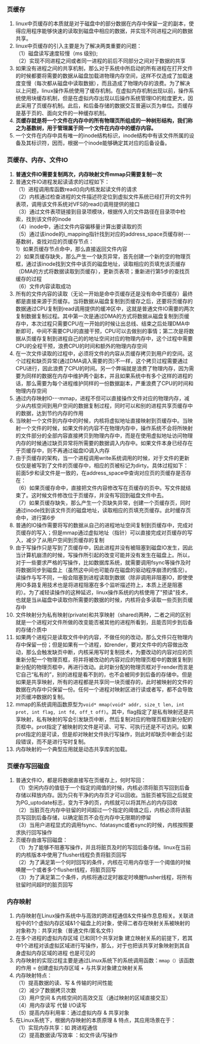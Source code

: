 ### 页缓存
1. linux中页缓存的本质就是对于磁盘中的部分数据在内存中保留一定的副本，使得应用程序能够快速的读取到磁盘中相应的数据，并实现不同进程之间的数据共享。
2. linux中页缓存的引入主要是为了解决两类重要的问题：  
（1）磁盘读写速度较慢（ms 级别);  
（2）实现不同进程之间或者同一进程的前后不同部分之间对于数据的共享
3. 如果没有进程之间的共享机制，那么对于系统中所启动的所有进程在打开文件的时候都要将需要的数据从磁盘加载进物理内存空间，这样不仅造成了加载速度变慢（每次都从磁盘中读取数据），而且造成了物理内存的浪费。为了解决以上问题，linux操作系统使用了缓存机制。在虚拟内存机制出现以前，操作系统使用块缓存机制，但是在虚拟内存出现以后操作系统管理IO的粒度更大，因此采用了页缓存机制。此后，和后备存储的数据交互普遍以页为单位。页缓存是基于页的、面向文件的一种缓存机制。
4. **页缓存就是将一个文件在内存中的所有物理页所组成的一种树形结构，我们称之为基数树，用于管理属于同一个文件在内存中的缓存内容。**
5. 一个文件在内存中具有唯一的inode结构标识，inode结构中有该文件所属的设备及其标识符，因而，根据一个inode能够确定其对应的后备设备。

### 页缓存、内存、文件IO
1. **普通文件IO需要复制两次，内存映射文件mmap只需要复制一次**
2. 普通文件IO进程发起读请求的过程如下：  
（1）进程调用库函数read()向内核发起读文件的请求  
（2）内核通过检查进程的文件描述符定位到虚拟文件系统已经打开的文件列表项，调用该文件系统对VFS的read()调用提供的接口  
（3）通过文件表项链接到目录项模块，根据传入的文件路径在目录项中检索，找到该文件的inode  
（4）inode中，通过文件内容偏移量计算出要读取的页  
（5）通过该inode的i_mapping指针找到对应的address_space页缓存树---基数树，查找对应的页缓存节点：  
1）如果页缓存节点命中，那么直接返回文件内容  
2）如果页缓存缺失，那么产生一个缺页异常，首先创建一个新的空的物理页框，通过该inode找到文件中该页的磁盘地址，读取相应的页填充该页缓存（DMA的方式将数据读取到页缓存），更新页表项；重新进行第5步的查找页缓存的过程  
（6）文件内容读取成功
3. 所有的文件内容的读取（无论一开始是命中页缓存还是没有命中页缓存）最终都是直接来源于页缓存。当将数据从磁盘复制到页缓存之后，还要将页缓存的数据通过CPU复制到read调用提供的缓冲区中，这就是普通文件IO需要的两次复制数据复制过程。其中第一次是通过DMA的方式将数据从磁盘复制到页缓存中，本次过程只需要CPU在一开始的时候让出总线、结束之后处理DMA中断即可，中间不需要CPU的直接干预，CPU可以去做别的事情；第二次是将数据从页缓存复制到进程自己的的地址空间对应的物理内存中，这个过程中需要CPU的全程干预，浪费CPU的时间和额外的物理内存空间
4. 在一次文件读取的过程中，必须将文件的内容从页缓存拷贝到用户的空间。这个过程和缺页异常(通过DMA调入需要的页)不一样，这个拷贝过程需要通过CPU进行，因此浪费了CPU的时间。另一个弊端就是浪费了物理内存，因为需要为同样的数据在内存中维护两个副本，并且如果系统中有多个这样的进程的话，那么需要为每个进程维护同样的一份数据副本，严重浪费了CPU的时间和物理内存空间
5. 通过内存映射IO---mmap，进程不但可以直接操作文件对应的物理内存，减少从内核空间到用户空间的数据复制过程，同时可以和别的进程共享页缓存中的数据，达到节约内存的作用
6. 当映射一个文件到内存中的时候，内核将虚拟地址直接映射到页缓存中。当映射一个文件的时候，如果文件的内容不在物理内存中，操作系统不会将所映射的文件部分的全部内容直接拷贝到物理内存中，而是在使用虚拟地址访问物理内存的时候通过缺页异常将所需要的数据调入内存中。如果文件本身已经存在于页缓存中，则不再通过磁盘IO调入内存
7. 由于页缓存的架构，当一个进程调用write系统调用的时候，对于文件的更新仅仅是被写到了文件的页缓存中，相应的页被标记为dirty。具体过程如下：  
前面5步和读文件是一致的，在address_space中查询对应页的页缓存是否存在：  
（6）如果页缓存命中，直接把文件内容修改写在页缓存的页中。写文件就结束了。这时候文件修改位于页缓存，并没有写回到磁盘文件中去。  
（7）如果页缓存缺失，那么产生一个页缺失异常，创建一个页缓存页，同时通过inode找到该文件页的磁盘地址，读取相应的页填充页缓存。此时缓存页命中，进行第6步
8. 普通的IO操作需要将写的数据从自己的进程地址空间复制到页缓存中，完成对页缓存的写入；但是mmap通过虚拟地址（指针）可以直接完成对页缓存的写入，减少了从用户空间到页缓存的复制
9. 由于写操作只是写到了页缓存中，因此进程并没有被阻塞到磁盘IO发生，因此当计算机崩溃的时候，写操作所引起的改变可能并没有发生在磁盘上。所以，对于一些要求严格的写操作，比如数据库系统，就需要调用fsync等操作及时将数据同步到磁盘上（虽然这中间也可能存在磁盘的驱动程序崩溃的情况）。读操作与写不同，一般会阻塞到进程读取到数据（除非调用非阻塞IO，即使使用IO多路复用技术也是将进程阻塞在多个监听描述符上，本质上还是阻塞的）。为了减轻读操作的这种延迟，linux操作系统的内核使用了"预读"技术，也就是当从磁盘中读取你所需要的数据的时候，内核将会多读取一些页到页缓存中
10. 文件映射分为私有映射(private)和共享映射（shared)两种，二者之间的区别就是一个进程对文件所做的改变能否被其他的进程所看到，且能否同步到后备的存储介质中
11. 如果两个进程只是读取文件中的内容，不做任何的改动，那么文件只在物理内存中保留一份；但是如果有一个进程，如render，要对文件中的内容做出改动，那么会触发缺页中断，内核采用写时复制技术，为要改动的内容对应的页重新分配一个物理页框，将并将被改动的内容对应的物理页框中的数据复制到新分配的物理页框中，再进行改动。此时新分配的物理页框对于render而言是它自己“私有的”，别的进程是看不到的，也不会被同步到后备的存储中。但是如果是共享映射，所有的进程都是共享同一块页缓存的，此时被映射的文件的数据在内存中只保留一份。任何一个进程对映射区进行读或者写，都不会导致对页缓冲数据的复制。
12. mmap的系统调用函数原型为`void* mmap(void* addr, size_t len, int prot, int flag, int fd, off_t off)`。其中，flag指定了是私有映射还是共享映射，私有映射的写会引发缺页中断，然后复制对应的物理页框到新分配的页框中。prot指定了被映射的文件是可读、可写、可执行还是不可访问。如果prot指定的是可读，但是却对映射文件执行写操作，则此时却缺页中断会引起段错误，而不是进行写时复制。
13. 内存映射的一个典型应用就是动态共享库的加载。

### 页缓存写回磁盘
1. 普通文件IO，都是将数据直接写在页缓存上，何时写回：  
（1）空闲内存的值低于一个指定的阈值的时候，内核必须将脏页写回到后备存储以释放内存。因为只有干净的内存页才可以回收。当脏页被写回之后就变为PG_uptodate标志，变为干净的页，内核就可以将其所占的内存回收  
（2）当脏页在内存中驻留的时间超过一个指定的阈值之后，内核必须将该脏页写回到后备存储，以确定脏页不会在内存中无限期的停留  
（3）当用户进程显式的调用fsync、fdatasync或者sync的时候，内核按照要求执行回写操作  
2. 页缓存由谁写回磁盘：  
（1）为了能够不阻塞写操作，并且将脏页及时的写回后备存储。linux在当前的内核版本中使用了flusher线程负责将脏页回写  
（2）为了满足第一个何时回写的条件，内核在可用内存低于一个阈值的时候唤醒一个或者多个flusher线程，将脏页回写  
（3）为了满足第二个条件，内核将通过定时器定时唤醒flusher线程，将所有驻留时间超时的脏页回写

### 内存映射
1. 内存映射在Linux操作系统中与高效的跨进程通信&文件操作息息相关。关联进程中的1个虚拟内存区域&1个磁盘上的对象，使得二者存在映射关系被映射的对象称为：共享对象（普通文件/匿名文件）
2. 在多个进程的虚拟内存区域 已和同1个共享对象 建立映射关系的前提下，若其中1个进程对该虚拟区域进行写操作，那么，对于也把该共享对象映射到其自身虚拟内存区域的进程 也是可见的
3. 内存映射的实现过程主要是通过Linux系统下的系统调用函数：`mmap（）`该函数的作用 = 创建虚拟内存区域 + 与共享对象建立映射关系
4. 内存映射特点：  
（1）提高数据的读、写 & 传输的时间性能  
（2）减少了数据拷贝次数  
（3）用户空间 & 内核空间的高效交互（通过映射的区域直接交互）  
（4）用内存读写 代替 I/O读写  
（5）提高内存利用率：通过虚拟内存 & 共享对象  
5. 在Linux系统下，根据内存映射的本质原理 & 特点，其应用场景在于：  
（1）实现内存共享：如 跨进程通信  
（2）提高数据读/写效率 ：如文件读/写操作  
